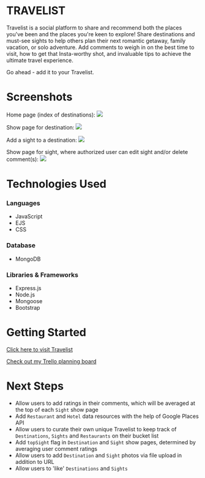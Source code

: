 # TRAVELIST

Travelist is a social platform to share and recommend both the places you've been and the places you're keen to explore! Share destinations and must-see sights to help others plan their next romantic getaway, family vacation, or solo adventure. Add comments to weigh in on the best time to visit, how to get that Insta-worthy shot, and invaluable tips to achieve the ultimate travel experience. 

Go ahead - add it to your Travelist.


# Screenshots

Home page (index of destinations):
<img src="https://i.imgur.com/zPl3ski.png">

Show page for destination:
<img src="https://i.imgur.com/ZaD0bj3.png">

Add a sight to a destination:
<img src="https://i.imgur.com/utA0gSR.png">

Show page for sight, where authorized user can edit sight and/or delete comment(s):
<img src="https://i.imgur.com/5zPEruN.png">


# Technologies Used

### Languages
- JavaScript
- EJS
- CSS

### Database
- MongoDB

### Libraries & Frameworks
- Express.js
- Node.js
- Mongoose
- Bootstrap


# Getting Started

[Click here to visit Travelist](https://long-jade-squid-gown.cyclic.app)

[Check out my Trello planning board](https://trello.com/invite/b/q6Nt12J3/ATTIaa5e156a27da049a247216eb83657c198F197BCC/sei-925-project-2-travelist)


# Next Steps

- Allow users to add ratings in their comments, which will be averaged at the top of each `Sight` show page
- Add `Restaurant` and `Hotel` data resources with the help of Google Places API
- Allow users to curate their own unique Travelist to keep track of `Destinations`, `Sights` and `Restaurants` on their bucket list
- Add `topSight` flag in `Destination` and `Sight` show pages, determined by averaging user comment ratings
- Allow users to add `Destination` and `Sight` photos via file upload in addition to URL
- Allow users to 'like' `Destinations` and `Sights`
